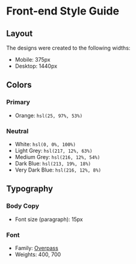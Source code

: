 # Front-end Style Guide

## Layout

The designs were created to the following widths:

- Mobile: 375px
- Desktop: 1440px

## Colors

### Primary

- Orange: `hsl(25, 97%, 53%)`

### Neutral

- White: `hsl(0, 0%, 100%)`
- Light Grey: `hsl(217, 12%, 63%)`
- Medium Grey: `hsl(216, 12%, 54%)`
- Dark Blue: `hsl(213, 19%, 18%)`
- Very Dark Blue: `hsl(216, 12%, 8%)`

## Typography

### Body Copy

- Font size (paragraph): 15px

### Font

- Family: [Overpass](https://fonts.google.com/specimen/Overpass)
- Weights: 400, 700
